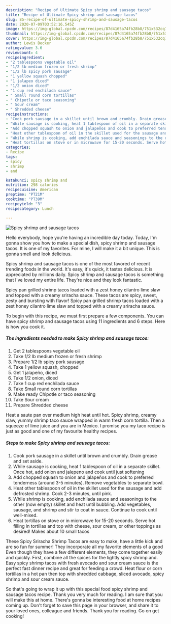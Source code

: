```yaml
---
description: "Recipe of Ultimate Spicy shrimp and sausage tacos"
title: "Recipe of Ultimate Spicy shrimp and sausage tacos"
slug: 85-recipe-of-ultimate-spicy-shrimp-and-sausage-tacos
date: 2020-07-09T03:52:16.545Z
image: https://img-global.cpcdn.com/recipes/87d4165a74fb28b8/751x532cq70/spicy-shrimp-and-sausage-tacos-recipe-main-photo.jpg
thumbnail: https://img-global.cpcdn.com/recipes/87d4165a74fb28b8/751x532cq70/spicy-shrimp-and-sausage-tacos-recipe-main-photo.jpg
cover: https://img-global.cpcdn.com/recipes/87d4165a74fb28b8/751x532cq70/spicy-shrimp-and-sausage-tacos-recipe-main-photo.jpg
author: Lewis Becker
ratingvalue: 3.6
reviewcount: 4
recipeingredient:
- "2 tablespoons vegetable oil"
- "1/2 lb medium frozen or fresh shrimp"
- "1/2 lb spicy pork sausage"
- "1 yellow squash chopped"
- "1 jalapeo diced"
- "1/2 onion diced"
- "1 cup red enchilada sauce"
- " Small round corn tortillas"
- " Chipotle or taco seasoning"
- " Sour cream"
- " Shredded cheese"
recipeinstructions:
- "Cook pork sausage in a skillet until brown and crumbly. Drain grease and set aside."
- "While sausage is cooking, heat 1 tablespoon of oil in a separate skillet. Once hot, add onion and jalepeno and cook until just softening"
- "Add chopped squash to onion and jalapeños and cook to preferred tenderness (around 3-5 minutes). Remove vegetables to separate bowl."
- "Heat other tablespoon of oil in the skillet used for the sausage and add defrosted shrimp. Cook 2-3 minutes, until pink."
- "While shrimp is cooking, add enchilada sauce and seasonings to the other (now empty) skillet and heat until bubbling. Add vegetables, sausage, and shrimp and stir to coat in sauce. Continue to cook until well-mixed."
- "Heat tortillas on stove or in microwave for 15-20 seconds. Serve hot filling in tortillas and top with cheese, sour cream, or other toppings as desired! Makes about 10 small tacos"
categories:
- Recipe
tags:
- spicy
- shrimp
- and

katakunci: spicy shrimp and 
nutrition: 298 calories
recipecuisine: American
preptime: "PT21M"
cooktime: "PT39M"
recipeyield: "3"
recipecategory: Lunch

---
```



![Spicy shrimp and sausage tacos](https://img-global.cpcdn.com/recipes/87d4165a74fb28b8/751x532cq70/spicy-shrimp-and-sausage-tacos-recipe-main-photo.jpg)

Hello everybody, hope you're having an incredible day today. Today, I'm gonna show you how to make a special dish, spicy shrimp and sausage tacos. It is one of my favorites. For mine, I will make it a bit unique. This is gonna smell and look delicious.

Spicy shrimp and sausage tacos is one of the most favored of recent trending foods in the world. It's easy, it's quick, it tastes delicious. It is appreciated by millions daily. Spicy shrimp and sausage tacos is something that I've loved my entire life. They're nice and they look fantastic.

Spicy pan grilled shrimp tacos loaded with a zest honey cilantro lime slaw and topped with a creamy sriracha sauce. These tacos are spicy, sweet, zesty and bursting with flavor! Spicy pan grilled shrimp tacos loaded with a zest honey cilantro lime slaw and topped with a creamy sriracha sauce.


To begin with this recipe, we must first prepare a few components. You can have spicy shrimp and sausage tacos using 11 ingredients and 6 steps. Here is how you cook it.

<!--inarticleads1-->

##### The ingredients needed to make Spicy shrimp and sausage tacos:

1. Get 2 tablespoons vegetable oil
1. Take 1/2 lb medium frozen or fresh shrimp
1. Prepare 1/2 lb spicy pork sausage
1. Take 1 yellow squash, chopped
1. Get 1 jalapeño, diced
1. Take 1/2 onion, diced
1. Take 1 cup red enchilada sauce
1. Take  Small round corn tortillas
1. Make ready  Chipotle or taco seasoning
1. Take  Sour cream
1. Prepare  Shredded cheese


Heat a saute pan over medium high heat until hot. Spicy shrimp, creamy slaw, yummy shrimp taco sauce wrapped in warm fresh corn tortilla. Then a squeeze of lime juice and you are in Mexico. I promise you my taco recipe is just as good and one of my favourite healthy recipes. 

<!--inarticleads2-->

##### Steps to make Spicy shrimp and sausage tacos:

1. Cook pork sausage in a skillet until brown and crumbly. Drain grease and set aside.
1. While sausage is cooking, heat 1 tablespoon of oil in a separate skillet. Once hot, add onion and jalepeno and cook until just softening
1. Add chopped squash to onion and jalapeños and cook to preferred tenderness (around 3-5 minutes). Remove vegetables to separate bowl.
1. Heat other tablespoon of oil in the skillet used for the sausage and add defrosted shrimp. Cook 2-3 minutes, until pink.
1. While shrimp is cooking, add enchilada sauce and seasonings to the other (now empty) skillet and heat until bubbling. Add vegetables, sausage, and shrimp and stir to coat in sauce. Continue to cook until well-mixed.
1. Heat tortillas on stove or in microwave for 15-20 seconds. Serve hot filling in tortillas and top with cheese, sour cream, or other toppings as desired! Makes about 10 small tacos


These Spicy Sriracha Shrimp Tacos are easy to make, have a little kick and are so fun for summer! They incorporate all my favorite elements of a good Even though they have a few different elements, they come together easily and quickly. First, combine all the spices for the lightly spicy shrimp and. Easy spicy shrimp tacos with fresh avocado and sour cream sauce is the perfect fast dinner recipe and great for feeding a crowd. Heat flour or corn tortillas in a hot pan then top with shredded cabbage, sliced avocado, spicy shrimp and sour cream sauce. 

So that's going to wrap it up with this special food spicy shrimp and sausage tacos recipe. Thank you very much for reading. I am sure that you will make this at home. There's gonna be interesting food at home recipes coming up. Don't forget to save this page in your browser, and share it to your loved ones, colleague and friends. Thank you for reading. Go on get cooking!
